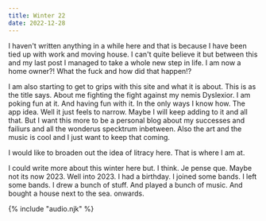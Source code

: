 ```yaml
---
title: Winter 22
date: 2022-12-28
---
```


I haven't written anything in a while here and that is because I have been tied
up with work and moving house. I can't quite believe it but between this and my
last post I managed to take a whole new step in life. I am now a home owner?!
What the fuck and how did that happen!?

I am also starting to get to grips with this site and what it is about. This is
as the title says. About me fighting the fight against my nemis Dyslexior. I am
poking fun at it. And having fun with it. In the only ways I know how. The app
idea. Well it just feels to narrow. Maybe I will keep adding to it and all that.
But I want this more to be a personal blog about my successes and failiurs and
all the wonderus specktrum inbetween. Also the art and the music is cool and I
just want to keep that coming.

I would like to broaden out the idea of litracy here. That is where I am at.

I could write more about this winter here but. I think. Je pense que. Maybe not
its now 2023. Well into 2023. I had a birthday. I joined some bands. I left some
bands. I drew a bunch of stuff. And played a bunch of music. And bought a house
next to the sea. onwards.

<audio id="song"><source src="{{ '/posts/assets/music/cloneDrone.mp3' | url }}"/></audio>
<audio id="songB"><source src="{{ '/posts/assets/music/fourFour.mp3' | url }}"/></audio>
{% include "audio.njk" %}
